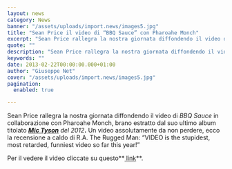 ```yaml
---
layout: news
category: News
banner: "/assets/uploads/import.news/images5.jpg"
title: "Sean Price il video di “BBQ Sauce” con Pharoahe Monch"
excerpt: "Sean Price rallegra la nostra giornata diffondendo il video di BBQ Sauce in collaborazione con Pharoahe Monch, brano estratto dal suo ultimo album titolato Mic Tyson del 2012. Un video assolutamente da non perdere, ecco la recensione a caldo di R.A. The Rugged Man:  “VIDEO is the stupidest, most retarded, funniest video so far this [&hellip"
quote: ""
description: "Sean Price rallegra la nostra giornata diffondendo il video di BBQ Sauce in collaborazione con Pharoahe Monch, brano estratto dal suo ultimo album titolato Mic Tyson del 2012. Un video assolutamente da non perdere, ecco la recensione a caldo di R.A. The Rugged Man:  “VIDEO is the stupidest, most retarded, funniest video so far this [&hellip"
keywords: ""
date: 2013-02-22T00:00:00.000+01:00
author: "Giuseppe Net"
cover: "/assets/uploads/import.news/images5.jpg"
pagination:
  enabled: true

---
```


Sean Price rallegra la nostra giornata diffondendo il video di _BBQ Sauce_ in collaborazione con Pharoahe Monch, brano estratto dal suo ultimo album titolato **[_Mic Tyson_](https://itunes.apple.com/us/album/mic-tyson-deluxe-edition/id567606524)** _del 2012_**.** 
Un video assolutamente da non perdere, ecco la recensione a caldo di R.A. The Rugged Man: “VIDEO is the stupidest, most retarded, funniest video so far this year!”

Per il vedere il video cliccate su questo**[ link](http://www.redbullusa.com/cs/Satellite/en%5FUS/Video/sean-price-bbq-sauce-video-premiere-021243320058265)**.